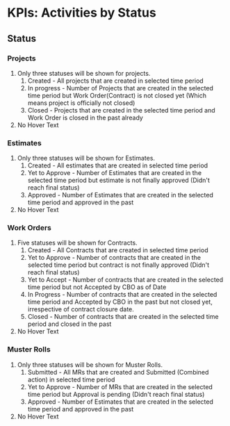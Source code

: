 # KPIs: Activities by Status

## Status

### **Projects**

1. Only three statuses will be shown for projects.
   1. Created - All projects that are created in selected time period
   2. In progress - Number of Projects that are created in the selected time period but Work Order(Contract) is not closed yet (Which means project is officially not closed)
   3. Closed - Projects that are created in the selected time period and Work Order is closed in the past already
2. No Hover Text

### **Estimates**

1. Only three statuses will be shown for Estimates.
   1. Created - All estimates that are created in selected time period
   2. Yet to Approve - Number of Estimates that are created in the selected time period but estimate is not finally approved (Didn't reach final status)
   3. Approved - Number of Estimates that are created in the selected time period and approved in the past
2. No Hover Text

### **Work Orders**

1. Five statuses will be shown for Contracts.
   1. Created - All Contracts that are created in selected time period
   2. Yet to Approve - Number of contracts that are created in the selected time period but contract is not finally approved (Didn't reach final status)
   3. Yet to Accept - Number of contracts that are created in the selected time period but not Accepted by CBO as of Date
   4. In Progress - Number of contracts that are created in the selected time period and Accepted by CBO in the past but not closed yet, irrespective of contract closure date.
   5. Closed - Number of contracts that are created in the selected time period and closed in the past
2. No Hover Text

### **Muster Rolls**

1. Only three statuses will be shown for Muster Rolls.
   1. Submitted - All MRs that are created and Submitted (Combined action) in selected time period
   2. Yet to Approve - Number of MRs that are created in the selected time period but Approval is pending (Didn't reach final status)
   3. Approved - Number of Estimates that are created in the selected time period and approved in the past
2. No Hover Text


